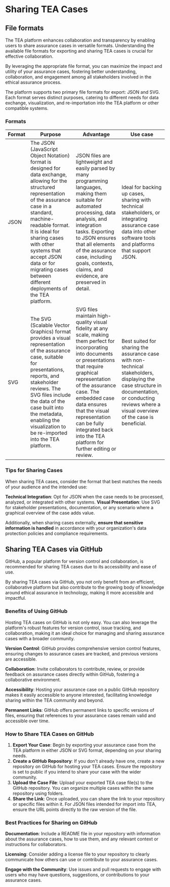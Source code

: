 # Sharing TEA Cases

## File formats

The TEA platform enhances collaboration and transparency by enabling users to share assurance cases in versatile formats. Understanding the available file formats for exporting and sharing TEA cases is crucial for effective collaboration.

By leveraging the appropriate file format, you can maximize the impact and utility of your assurance cases, fostering better understanding, collaboration, and engagement among all stakeholders involved in the ethical assurance process.

The platform supports two primary file formats for export: JSON and SVG. Each format serves distinct purposes, catering to different needs for data exchange, visualization, and re-importation into the TEA platform or other compatible systems.

### Formats

| Format | Purpose | Advantage | Use case |
|--------|---------|-----------|-----------|
JSON | The JSON (JavaScript Object Notation) format is designed for data exchange, allowing for the structured representation of the assurance case in a standard, machine-readable format. It is ideal for sharing cases with other systems that accept JSON data or for migrating cases between different deployments of the TEA platform.| JSON files are lightweight and easily parsed by many programming languages, making them suitable for automated processing, data analysis, and integration tasks. Exporting to JSON ensures that all elements of the assurance case, including goals, contexts, claims, and evidence, are preserved in detail. | Ideal for backing up cases, sharing with technical stakeholders, or integrating assurance case data into other software tools and platforms that support JSON.
SVG | The SVG (Scalable Vector Graphics) format provides a visual representation of the assurance case, suitable for presentations, reports, and stakeholder reviews. The SVG files include the data of the case built into the metadata, enabling the visualization to be re-imported into the TEA platform. | SVG files maintain high-quality visual fidelity at any scale, making them perfect for incorporating into documents or presentations that require graphical representation of the assurance case. The embedded case data ensures that the visual representation can be fully integrated back into the TEA platform for further editing or review. | Best suited for sharing the assurance case with non-technical stakeholders, displaying the case structure in documentation, or conducting reviews where a visual overview of the case is beneficial.

### Tips for Sharing Cases

When sharing TEA cases, consider the format that best matches the needs of your audience and the intended use:

**Technical Integration**: Opt for JSON when the case needs to be processed, analyzed, or integrated with other systems.
**Visual Presentation**: Use SVG for stakeholder presentations, documentation, or any scenario where a graphical overview of the case adds value.

Additionally, when sharing cases externally, **ensure that sensitive information is handled** in accordance with your organization's data protection policies and compliance requirements.

## Sharing TEA Cases via GitHub

GitHub, a popular platform for version control and collaboration, is recommended for sharing TEA cases due to its accessibility and ease of use.

By sharing TEA cases via GitHub, you not only benefit from an efficient, collaborative platform but also contribute to the growing body of knowledge around ethical assurance in technology, making it more accessible and impactful.

### Benefits of Using GitHub

Hosting TEA cases on GitHub is not only easy. You can also leverage the platform's robust features for version control, issue tracking, and collaboration, making it an ideal choice for managing and sharing assurance cases with a broader community.

**Version Control**: GitHub provides comprehensive version control features, ensuring changes to assurance cases are tracked, and previous versions are accessible.

**Collaboration**: Invite collaborators to contribute, review, or provide feedback on assurance cases directly within GitHub, fostering a collaborative environment.

**Accessibility**: Hosting your assurance case on a public GitHub repository makes it easily accessible to anyone interested, facilitating knowledge sharing within the TEA community and beyond.

**Permanent Links**: GitHub offers permanent links to specific versions of files, ensuring that references to your assurance cases remain valid and accessible over time.

### How to Share TEA Cases on GitHub

1. **Export Your Case**: Begin by exporting your assurance case from the TEA platform in either JSON or SVG format, depending on your sharing needs. <!-- TODO: [LINK TO EXPORT SECTION] -->
2. **Create a GitHub Repository**: If you don't already have one, create a new repository on GitHub for hosting your TEA cases. Ensure the repository is set to public if you intend to share your case with the wider community.
3. **Upload the Case File**: Upload your exported TEA case file(s) to the GitHub repository. You can organize multiple cases within the same repository using folders.
4. **Share the Link**: Once uploaded, you can share the link to your repository or specific files within it. For JSON files intended for import into TEA, ensure the URL points directly to the raw version of the file.

### Best Practices for Sharing on GitHub

**Documentation**: Include a README file in your repository with information about the assurance cases, how to use them, and any relevant context or instructions for collaborators. <!-- TODO: [DOES TTW HAVE SOME INFO HERE?] -->

**Licensing**: Consider adding a license file to your repository to clearly communicate how others can use or contribute to your assurance cases. <!-- TODO: [LINK TO TTW HERE] -->

**Engage with the Community**: Use issues and pull requests to engage with users who may have questions, suggestions, or contributions to your assurance cases.
